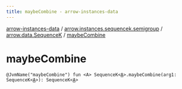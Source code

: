 ```yaml
---
title: maybeCombine - arrow-instances-data
---
```


[arrow-instances-data](../../index.html) / [arrow.instances.sequencek.semigroup](../index.html) / [arrow.data.SequenceK](index.html) / [maybeCombine](./maybe-combine.html)

# maybeCombine

`@JvmName("maybeCombine") fun <A> SequenceK<`[`A`](maybe-combine.html#A)`>.maybeCombine(arg1: SequenceK<`[`A`](maybe-combine.html#A)`>): SequenceK<`[`A`](maybe-combine.html#A)`>`